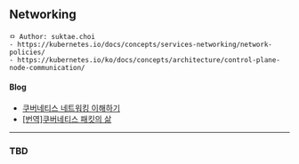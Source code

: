 ## Networking

```
ㅁ Author: suktae.choi
- https://kubernetes.io/docs/concepts/services-networking/network-policies/
- https://kubernetes.io/ko/docs/concepts/architecture/control-plane-node-communication/
```

#### Blog
- [쿠버네티스 네트워킹 이해하기](https://coffeewhale.com/k8s/network/2019/04/19/k8s-network-01/)
- [\[번역\]쿠버네티스 패킷의 삶](https://coffeewhale.com/packet-network1)

***

### TBD